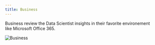 ```yaml
---
title: Business
---
```


Business review the Data Scientist insights in their favorite environement like Microsoft Office 365.

![Business](/images/personas/business.svg "Business")
